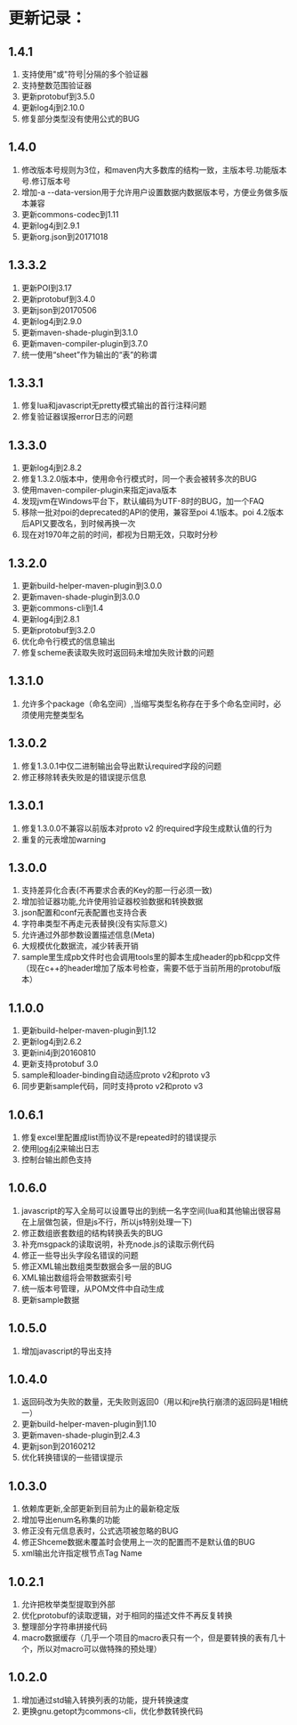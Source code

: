 更新记录：
==========
1.4.1
------
1. 支持使用"或"符号|分隔的多个验证器
2. 支持整数范围验证器
3. 更新protobuf到3.5.0
4. 更新log4j到2.10.0
5. 修复部分类型没有使用公式的BUG

1.4.0
------
1. 修改版本号规则为3位，和maven内大多数库的结构一致，主版本号.功能版本号.修订版本号
2. 增加-a --data-version用于允许用户设置数据内数据版本号，方便业务做多版本兼容
3. 更新commons-codec到1.11
4. 更新log4j到2.9.1
5. 更新org.json到20171018

1.3.3.2
------
1. 更新POI到3.17
2. 更新protobuf到3.4.0
3. 更新json到20170506
4. 更新log4j到2.9.0
5. 更新maven-shade-plugin到3.1.0
6. 更新maven-compiler-plugin到3.7.0
7. 统一使用“sheet”作为输出的“表”的称谓

1.3.3.1
------
1. 修复lua和javascript无pretty模式输出的首行注释问题
2. 修复验证器误报error日志的问题

1.3.3.0
------
1. 更新log4j到2.8.2
2. 修复1.3.2.0版本中，使用命令行模式时，同一个表会被转多次的BUG
3. 使用maven-compiler-plugin来指定java版本
4. 发现jvm在Windows平台下，默认编码为UTF-8时的BUG，加一个FAQ
5. 移除一批对poi的deprecated的API的使用，兼容至poi 4.1版本。poi 4.2版本后API又要改名，到时候再换一次
6. 现在对1970年之前的时间，都视为日期无效，只取时分秒


1.3.2.0
------
1. 更新build-helper-maven-plugin到3.0.0
2. 更新maven-shade-plugin到3.0.0
3. 更新commons-cli到1.4
4. 更新log4j到2.8.1
5. 更新protobuf到3.2.0
6. 优化命令行模式的信息输出
7. 修复scheme表读取失败时返回码未增加失败计数的问题


1.3.1.0
------
1. 允许多个package（命名空间）,当缩写类型名称存在于多个命名空间时，必须使用完整类型名

1.3.0.2
------
1. 修复1.3.0.1中仅二进制输出会导出默认required字段的问题
2. 修正移除转表失败是的错误提示信息

1.3.0.1
------
1. 修复1.3.0.0不兼容以前版本对proto v2 的required字段生成默认值的行为
2. 重复的元表增加warning

1.3.0.0
------
1. 支持差异化合表(不再要求合表的Key的那一行必须一致)
2. 增加验证器功能,允许使用验证器校验数据和转换数据
3. json配置和conf元表配置也支持合表
4. 字符串类型不再走元表替换(没有实际意义)
5. 允许通过外部参数设置描述信息(Meta)
6. 大规模优化数据流，减少转表开销
7. sample里生成pb文件时也会调用tools里的脚本生成header的pb和cpp文件（现在c++的header增加了版本号检查，需要不低于当前所用的protobuf版本）


1.1.0.0
------
1. 更新build-helper-maven-plugin到1.12
2. 更新log4j到2.6.2
3. 更新ini4j到20160810
4. 更新支持protobuf 3.0
5. sample和loader-binding自动适应proto v2和proto v3
6. 同步更新sample代码，同时支持proto v2和proto v3

1.0.6.1
------
1. 修复excel里配置成list而协议不是repeated时的错误提示
2. 使用[log4j2](http://logging.apache.org/log4j/2.x/)来输出日志
3. 控制台输出颜色支持

1.0.6.0
------
1. javascript的写入全局可以设置导出的到统一名字空间(lua和其他输出很容易在上层做包装，但是js不行，所以js特别处理一下)
2. 修正数组嵌套数组的结构转换丢失的BUG
3. 补充msgpack的读取说明，补充node.js的读取示例代码
4. 修正一些导出头字段名错误的问题
5. 修正XML输出数组类型数据会多一层的BUG
6. XML输出数组将会带数据索引号
7. 统一版本号管理，从POM文件中自动生成
8. 更新sample数据

1.0.5.0
------
1. 增加javascript的导出支持

1.0.4.0
------
1. 返回码改为失败的数量，无失败则返回0（用以和jre执行崩溃的返回码是1相统一）
2. 更新build-helper-maven-plugin到1.10
3. 更新maven-shade-plugin到2.4.3
4. 更新json到20160212
5. 优化转换错误的一些错误提示

1.0.3.0
------
1. 依赖库更新,全部更新到目前为止的最新稳定版
2. 增加导出enum名称集的功能
3. 修正没有元信息表时，公式选项被忽略的BUG
4. 修正Shceme数据未覆盖时会使用上一次的配置而不是默认值的BUG
5. xml输出允许指定根节点Tag Name

1.0.2.1
------
1. 允许把枚举类型提取到外部
2. 优化protobuf的读取逻辑，对于相同的描述文件不再反复转换
3. 整理部分字符串拼接代码
4. macro数据缓存（几乎一个项目的macro表只有一个，但是要转换的表有几十个，所以对macro可以做特殊的预处理）

1.0.2.0
------
1. 增加通过std输入转换列表的功能，提升转换速度
2. 更换gnu.getopt为commons-cli，优化参数转换代码